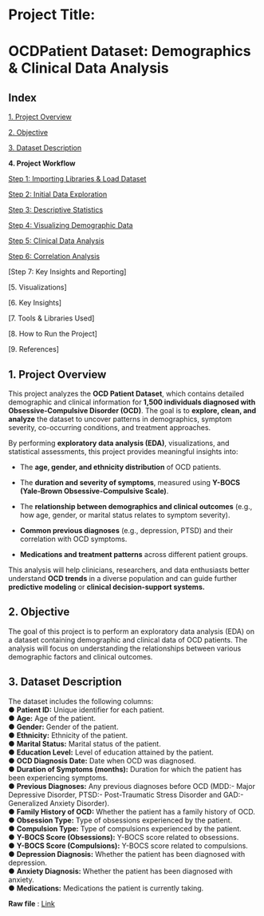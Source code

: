 # **Project Title:** 
# **OCDPatient Dataset: Demographics & Clinical Data Analysis**

## **Index**

[1. Project Overview](https://github.com/anmoljaincma/project_3_internship_unified_mentor/blob/main/README.md#1-project-overview)

[2. Objective](https://github.com/anmoljaincma/project_3_internship_unified_mentor?tab=readme-ov-file#2-objective)

[3. Dataset Description](https://github.com/anmoljaincma/project_3_internship_unified_mentor?tab=readme-ov-file#3-dataset-description)

**4. Project Workflow**

[Step 1: Importing Libraries & Load Dataset](https://colab.research.google.com/drive/1AlHlwZX7C79wcIb3I0W4EzQYE4wCptoE#scrollTo=29hH6zZW5B6u)

[Step 2: Initial Data Exploration](https://colab.research.google.com/drive/1AlHlwZX7C79wcIb3I0W4EzQYE4wCptoE#scrollTo=4MDwjk19sOsE)

[Step 3: Descriptive Statistics](https://colab.research.google.com/drive/1AlHlwZX7C79wcIb3I0W4EzQYE4wCptoE#scrollTo=WL33wuQ9ttI8)

[Step 4: Visualizing Demographic Data](https://colab.research.google.com/drive/1AlHlwZX7C79wcIb3I0W4EzQYE4wCptoE#scrollTo=pYmNi7-x1JVx)

[Step 5: Clinical Data Analysis](https://colab.research.google.com/drive/1AlHlwZX7C79wcIb3I0W4EzQYE4wCptoE#scrollTo=Ukc3qxcf6LGX)

[Step 6: Correlation Analysis](https://colab.research.google.com/drive/1AlHlwZX7C79wcIb3I0W4EzQYE4wCptoE#scrollTo=DxNSwJP16N4c)

[Step 7: Key Insights and Reporting]

[5. Visualizations]

[6. Key Insights]

[7. Tools & Libraries Used]

[8. How to Run the Project]

[9. References]

## **1. Project Overview**  

This project analyzes the **OCD Patient Dataset**, which contains detailed demographic and clinical information for **1,500 individuals diagnosed with Obsessive-Compulsive Disorder (OCD)**. The goal is to **explore, clean, and analyze** the dataset to uncover patterns in demographics, symptom severity, co-occurring conditions, and treatment approaches.

By performing **exploratory data analysis (EDA)**, visualizations, and statistical assessments, this project provides meaningful insights into:

- The **age, gender, and ethnicity distribution** of OCD patients.

- The **duration and severity of symptoms**, measured using **Y-BOCS (Yale‑Brown Obsessive-Compulsive Scale)**.

- The **relationship between demographics and clinical outcomes** (e.g., how age, gender, or marital status relates to symptom severity).

- **Common previous diagnoses** (e.g., depression, PTSD) and their correlation with OCD symptoms.

- **Medications and treatment patterns** across different patient groups.

This analysis will help clinicians, researchers, and data enthusiasts better understand **OCD trends** in a diverse population and can guide further **predictive modeling** or **clinical decision-support systems.**

## **2. Objective**
 The goal of this project is to perform an exploratory data analysis (EDA) on a dataset containing demographic and clinical data of OCD patients. The analysis will focus on
 understanding the relationships between various demographic factors and clinical outcomes.

## **3. Dataset Description**  
 The dataset includes the following columns:  
 ● **Patient ID:** Unique identifier for each patient.  
 ● **Age:** Age of the patient.  
 ● **Gender:** Gender of the patient.  
 ● **Ethnicity:** Ethnicity of the patient.  
 ● **Marital Status:** Marital status of the patient.  
 ● **Education Level:** Level of education attained by the patient.  
 ● **OCD Diagnosis Date:** Date when OCD was diagnosed.  
 ● **Duration of Symptoms (months):** Duration for which the patient has been experiencing symptoms.  
 ● **Previous Diagnoses:** Any previous diagnoses before OCD (MDD:- Major Depressive Disorder, PTSD:- Post-Traumatic Stress Disorder and GAD:- Generalized Anxiety Disorder).  
 ● **Family History of OCD:** Whether the patient has a family history of OCD.  
 ● **Obsession Type:** Type of obsessions experienced by the patient.  
 ● **Compulsion Type:** Type of compulsions experienced by the patient.  
 ● **Y-BOCS Score (Obsessions):** Y-BOCS score related to obsessions.  
 ● **Y-BOCS Score (Compulsions):** Y-BOCS score related to compulsions.  
 ● **Depression Diagnosis:** Whether the patient has been diagnosed with depression.  
 ● **Anxiety Diagnosis:** Whether the patient has been diagnosed with anxiety.  
 ● **Medications:** Medications the patient is currently taking.  

**Raw file** : [Link](https://github.com/anmoljaincma/project_3_internship_unified_mentor/blob/main/OCD%20Patient%20Dataset_%20Demographics%20%26%20Clinical%20Data%20-%20OCD%20Patient%20Dataset_%20Demographics%20%26%20Clinical%20Data.csv)
